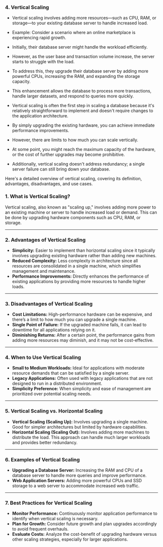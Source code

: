 


### 4. Vertical Scaling
- Vertical scaling involves adding more resources—such as CPU, RAM, or storage—to your existing database server to handle increased load.


- Example: Consider a scenario where an online marketplace is experiencing rapid growth.
- Initially, their database server might handle the workload efficiently.
- However, as the user base and transaction volume increase, the server starts to struggle with the load.
- To address this, they upgrade their database server by adding more powerful CPUs, increasing the RAM, and expanding the storage capacity.
- This enhancement allows the database to process more transactions, handle larger datasets, and respond to queries more quickly.




- Vertical scaling is often the first step in scaling a database because it's relatively straightforward to implement and doesn't require changes to the application architecture.
- By simply upgrading the existing hardware, you can achieve immediate performance improvements.
- However, there are limits to how much you can scale vertically.
- At some point, you might reach the maximum capacity of the hardware, or the cost of further upgrades may become prohibitive.
- Additionally, vertical scaling doesn't address redundancy; a single server failure can still bring down your database.



Here's a detailed overview of vertical scaling, covering its definition, advantages, disadvantages, and use cases.

### 1. **What is Vertical Scaling?**
Vertical scaling, also known as "scaling up," involves adding more power to an existing machine or server to handle increased load or demand. This can be done by upgrading hardware components such as CPU, RAM, or storage.

---

### 2. **Advantages of Vertical Scaling**
- **Simplicity:** Easier to implement than horizontal scaling since it typically involves upgrading existing hardware rather than adding new machines.
- **Reduced Complexity:** Less complexity in architecture since all resources are consolidated in a single machine, which simplifies management and maintenance.
- **Performance Improvements:** Directly enhances the performance of existing applications by providing more resources to handle higher loads.

---

### 3. **Disadvantages of Vertical Scaling**
- **Cost Limitations:** High-performance hardware can be expensive, and there’s a limit to how much you can upgrade a single machine.
- **Single Point of Failure:** If the upgraded machine fails, it can lead to downtime for all applications relying on it.
- **Diminishing Returns:** After a certain point, the performance gains from adding more resources may diminish, and it may not be cost-effective.

---

### 4. **When to Use Vertical Scaling**
- **Small to Medium Workloads:** Ideal for applications with moderate resource demands that can be satisfied by a single server.
- **Legacy Applications:** Often used with legacy applications that are not designed to run in a distributed environment.
- **Simplicity Preference:** When simplicity and ease of management are prioritized over potential scaling needs.

---

### 5. **Vertical Scaling vs. Horizontal Scaling**
- **Vertical Scaling (Scaling Up):** Involves upgrading a single machine. Good for simpler architectures but limited by hardware capabilities.
- **Horizontal Scaling (Scaling Out):** Involves adding more machines to distribute the load. This approach can handle much larger workloads and provides better redundancy.

---

### 6. **Examples of Vertical Scaling**
- **Upgrading a Database Server:** Increasing the RAM and CPU of a database server to handle more queries and improve performance.
- **Web Application Servers:** Adding more powerful CPUs and SSD storage to a web server to accommodate increased web traffic.

---

### 7. **Best Practices for Vertical Scaling**
- **Monitor Performance:** Continuously monitor application performance to identify when vertical scaling is necessary.
- **Plan for Growth:** Consider future growth and plan upgrades accordingly to avoid frequent overhauls.
- **Evaluate Costs:** Analyze the cost-benefit of upgrading hardware versus other scaling strategies, especially for larger applications.



